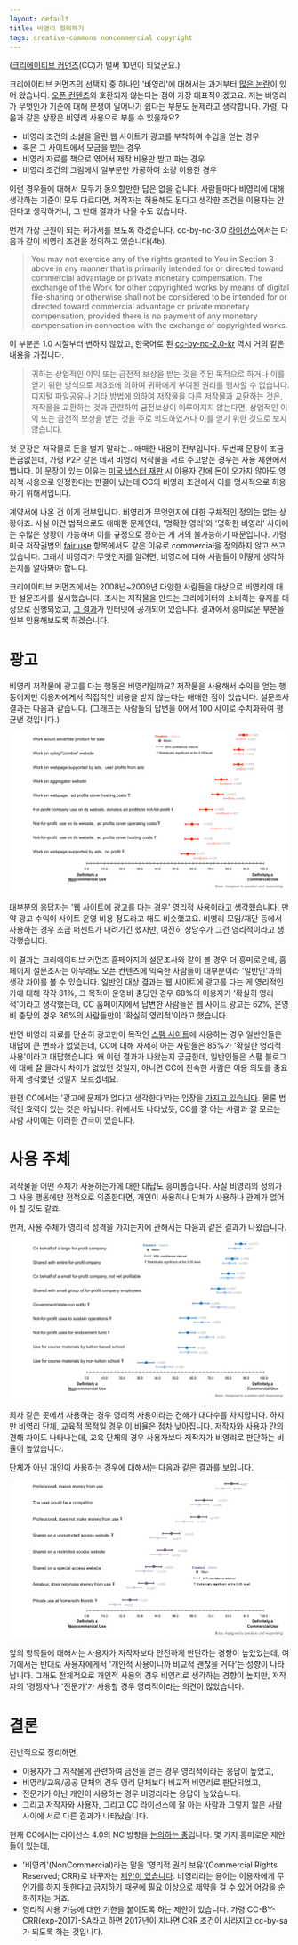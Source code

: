 ```yaml
---
layout: default
title: 비영리 정의하기
tags: creative-commons noncommercial copyright
---
```


([크리에이티브 커먼즈](http://creativecommons.org/)(CC)가 벌써 10년이 되었군요.)

크리에이티브 커먼즈의 선택지 중 하나인 '비영리'에 대해서는
과거부터 [많은 논란][fd-nc]이 있어 왔습니다.
[오픈 컨텐츠][open-content]와 호환되지 않는다는 점이 가장 대표적이겠고요.
저는 비영리가 무엇인가 기준에 대해 분쟁이 일어나기 쉽다는 부분도
문제라고 생각합니다.
가령, 다음과 같은 상황은 비영리 사용으로 부를 수 있을까요?

* 비영리 조건의 소설을 올린 웹 사이트가 광고를 부착하여 수입을 얻는 경우
* 혹은 그 사이트에서 모금을 받는 경우
* 비영리 자료를 책으로 엮어서 제작 비용만 받고 파는 경우
* 비영리 조건의 그림에서 일부분만 가공하여 소량 이용한 경우

이런 경우들에 대해서 모두가 동의할만한 답은 없을 겁니다.
사람들마다 비영리에 대해 생각하는 기준이 모두 다르다면,
저작자는 허용해도 된다고 생각한 조건을 이용자는 안 된다고 생각하거나,
그 반대 결과가 나올 수도 있습니다.

먼저 가장 근원이 되는 허가서를 보도록 하겠습니다.
cc-by-nc-3.0 [라이선스][cc-by-nc-3.0]에서는
다음과 같이 비영리 조건을 정의하고 있습니다(4b).

> You may not exercise any of the rights granted to You in Section 3 above in any manner
> that is primarily intended for or directed toward commercial advantage or private monetary compensation.
> The exchange of the Work for other copyrighted works by means of digital file-sharing or
> otherwise shall not be considered to be intended for or directed toward commercial advantage or private monetary compensation,
> provided there is no payment of any monetary compensation in connection with the exchange of copyrighted works.

이 부분은 1.0 시절부터 변하지 않았고,
한국어로 된 [cc-by-nc-2.0-kr][] 역시 거의 같은 내용을 가집니다.

> 귀하는 상업적인 이익 또는 금전적 보상을 받는 것을 주된 목적으로 하거나
> 이를 얻기 위한 방식으로 제3조에 의하여 귀하에게 부여된 권리를 행사할 수 없습니다.
> 디지털 파일공유나 기타 방법에 의하여 저작물을 다른 저작물과 교환하는 것은,
> 저작물을 교환하는 것과 관련하여 금전보상이 이루어지지 않는다면,
> 상업적인 이익 또는 금전적 보상을 받는 것을 주로 의도하였거나 이를 얻기 위한 것으로 보지 않습니다.

첫 문장은 저작물로 돈을 벌지 말라는.. 애매한 내용이 전부입니다.
두번째 문장이 조금 뜬금없는데,
가령 P2P 같은 데서 비영리 저작물을 서로 주고받는 경우는 사용 제한에서 뺍니다.
이 문장이 있는 이유는 [미국 냅스터 재판][napster-law] 시
이용자 간에 돈이 오가지 않아도 영리적 사용으로 인정한다는 판결이 났는데
CC의 비영리 조건에서 이를 명시적으로 허용하기 위해서입니다.

계약서에 나온 건 이게 전부입니다.
비영리가 무엇인지에 대한 구체적인 정의는 없는 상황이죠.
사실 이건 법적으로도 애매한 문제인데,
'명확한 영리'와 '명확한 비영리' 사이에는 수많은 상황이 가능하며
이를 규정으로 정하는 게 거의 불가능하기 때문입니다.
가령 미국 저작권법의 [fair use][fair-use] 항목에서도
같은 이유로 commercial을 정의하지 않고 쓰고 있습니다.
그래서 비영리가 무엇인지를 알려면,
비영리에 대해 사람들이 어떻게 생각하는지를 알아봐야 합니다.

크리에이티브 커먼즈에서는 2008년~2009년 다양한 사람들을 대상으로
비영리에 대한 설문조사를 실시했습니다.
조사는 저작물을 만드는 크리에이터와 소비하는 유저를 대상으로 진행되었고,
[그 결과][dnc]가 인터넷에 공개되어 있습니다.
결과에서 흥미로운 부분을 일부 인용해보도록 하겠습니다.

# 광고

비영리 저작물에 광고를 다는 행동은 비영리일까요?
저작물을 사용해서 수익을 얻는 행동이지만
이용자에게서 직접적인 비용을 받지 않는다는 애매한 점이 있습니다.
설문조사 결과는 다음과 같습니다.
(그래프는 사람들의 답변을 0에서 100 사이로 수치화하여 평균낸 것입니다.)

![광고 응답 그래프](/images/noncommercial-ad.png)

대부분의 응답자는 '웹 사이트에 광고를 다는 경우' 영리적 사용이라고 생각했습니다.
만약 광고 수익이 사이트 운영 비용 정도라고 해도 비슷했고요.
비영리 모임/재단 등에서 사용하는 경우 조금 퍼센트가 내려가긴 했지만,
여전히 상당수가 그건 영리적이라고 생각했습니다.

이 결과는 크리에이티브 커먼즈 홈페이지의 설문조사와 같이 볼 경우 더 흥미로운데,
홈페이지 설문조사는 아무래도 오픈 컨텐츠에 익숙한 사람들이 대부분이라
'일반인'과의 생각 차이를 볼 수 있습니다.
일반인 대상 결과는 웹 사이트에 광고를 다는 게 영리적인가에 대해 각각 81%,
그 목적이 운영비 충당인 경우 68%의 이용자가 '확실히 영리적'이라고 생각했는데,
CC 홈페이지에서 답변한 사람들은 웹 사이트 광고는 62%,
운영비 충당의 경우 36%의 사람들만이 '확실히 영리적'이라고 했습니다.

반면 비영리 자료를 단순히 광고만이 목적인
[스팸 사이트][wp-spamlog]에 사용하는 경우 일반인들은 대답에 큰 변화가 없었는데,
CC에 대해 자세히 아는 사람들은 85%가 '확실한 영리적 사용'이라고 대답했습니다.
왜 이런 결과가 나왔는지 궁금한데,
일반인들은 스팸 블로그에 대해 잘 몰라서 차이가 없었던 것일지,
아니면 CC에 친숙한 사람은 이용 의도를 중요하게 생각했던 것일지 모르겠네요.

한편 CC에서는 '광고에 문제가 없다고 생각한다'라는 입장을
[가지고 있습니다](http://blogoscoped.com/archive/2008-02-07-n77.html).
물론 법적인 효력이 있는 것은 아닙니다.
위에서도 나타났듯,
CC를 잘 아는 사람과 잘 모르는 사람 사이에는 이러한 간극이 있습니다.

# 사용 주체

저작물을 어떤 주체가 사용하는가에 대한 대답도 흥미롭습니다.
사실 비영리의 정의가 그 사용 행동에만 전적으로 의존한다면,
개인이 사용하나 단체가 사용하나 관계가 없어야 할 것도 같죠.

먼저, 사용 주체가 영리적 성격을 가지는지에 관해서는
다음과 같은 결과가 나왔습니다.

![단체 응답 그래프](/images/noncommercial-org.png)

회사 같은 곳에서 사용하는 경우 영리적 사용이라는 견해가 대다수를 차지합니다.
하지만 비영리 단체, 교육적 목적일 경우 이 비율은 점차 낮아집니다.
저작자와 사용자 간의 견해 차이도 나타나는데,
교육 단체의 경우 사용자보다 저작자가 비영리로 판단하는 비율이 높았습니다.

단체가 아닌 개인이 사용하는 경우에 대해서는 다음과 같은 결과를 보입니다.

![개개인 응답 그래프](/images/noncommercial-individual.png)

앞의 항목들에 대해서는 사용자가 저작자보다 안전하게 판단하는 경향이 높았었는데,
여기에서는 반대로 사용자에게서 '개인적 사용이니까 비교적 괜찮을 거다'는 성향이 나타납니다.
그래도 전체적으로 개인적 사용의 경우 비영리로 생각하는 경향이 높지만,
저작자의 '경쟁자'나 '전문가'가 사용할 경우 영리적이라는 의견이 많았습니다.

# 결론

전반적으로 정리하면,

* 이용자가 그 저작물에 관련하여 금전을 얻는 경우 영리적이라는 응답이 높았고,
* 비영리/교육/공공 단체의 경우 영리 단체보다 비교적 비영리로 판단되었고,
* 전문가가 아닌 개인이 사용하는 경우 비영리라는 응답이 높았습니다.
* 그리고 저작자와 사용자, 그리고 CC 라이선스에 잘 아는 사람과
  그렇지 않은 사람 사이에 서로 다른 결과가 나타났습니다.

현재 CC에서는 라이선스 4.0의 NC 방향을 [논의하는 중][cc-nc-40-wiki]입니다.
몇 가지 흥미로운 제안들이 있는데,

* '비영리'(NonCommercial)라는 말을 '영리적 권리 보유'(Commercial Rights Reserved; CRR)로 바꾸자는 [제안이 있습니다][crr].
  비영리라는 용어는 이용자에게 무언가를 하지 못한다고 금지하기 때문에
  필요 이상으로 제약을 걸 수 있어 어감을 순화하자는 거죠.
* 영리적 사용 가능에 대한 기한을 붙이도록 하는 제안이 있습니다.
  가령 CC-BY-CRR(exp-2017)-SA라고 하면
  2017년이 지나면 CRR 조건이 사라지고 cc-by-sa가 되도록 하는 것입니다.

[dnc]: http://wiki.creativecommons.org/Defining_Noncommercial "CC Wiki: Defining Noncommercial"
[crr]: http://wiki.creativecommons.org/Commercial_Rights_Reserved "CC Wiki: Commercial Rights Reserved"
[fd-nc]: http://freedomdefined.org/Licenses/NC
[cc-by-nc-3.0]: http://creativecommons.org/licenses/by-nc/3.0/legalcode
[cc-by-nc-2.0-kr]: http://creativecommons.org/licenses/by-nc/2.0/kr/legalcode
[napster-law]: http://en.wikipedia.org/wiki/A%26M_Records,_Inc._v._Napster,_Inc.
[fair-use]: http://www.law.cornell.edu/uscode/text/17/107
[wp-spamlog]: http://en.wikipedia.org/wiki/Spam_blog
[cc-nc-40-wiki]: http://wiki.creativecommons.org/4.0/NonCommercial
[open-content]: http://en.wikipedia.org/wiki/Open_content

